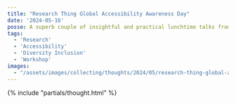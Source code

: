 ```yaml
---
title: "Research Thing Global Accessibility Awareness Day"
date: '2024-05-16'
posse: A superb couple of insightful and practical lunchtime talks from Gabe Fender from Thoughtworks and Emma Dyer from Alzheimer's Society. I’m a big fan of these midday brain-food sessions. #globalaccessibilityawarenessday
tags:
  - 'Research'
  - 'Accessibility'
  - 'Diversity Inclusion'
  - 'Workshop'
images:
  - "/assets/images/collecting/thoughts/2024/05/research-thing-global-accessibility-awareness-day.jpg"
---
```


{% include "partials/thought.html" %}
